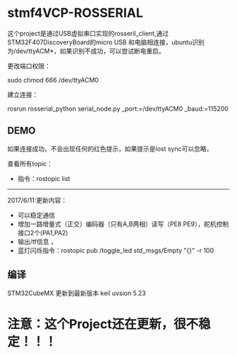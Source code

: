 
# stmf4VCP-ROSSERIAL
 这个project是通过USB虚拟串口实现的rosseril_client,通过STM32F407DiscoveryBoard的micro USB 和电脑相连接，ubuntu识别为/dev/ttyACM*，如果识别不成功，可以尝试断电重启。

更改端口权限：

sudo chmod 666 /dev/ttyACM0

建立连接：

rosrun rosserial_python serial_node.py _port:=/dev/ttyACM0 _baud:=115200
   
## DEMO
如果连接成功，不会出现任何的红色提示，如果提示是lost sync可以忽略，

查看所有topic：
* 指令：rostopic list

---------------------------------------

2017/6/11:更新内容：
* 可以稳定通信
* 增加一路增量式（正交）编码器（只有A,B两相）读写（PE8 PE9），舵机控制接口2个(PA1,PA2)
* 输出/tf信息 ， 
* 蓝灯闪烁指令：rostopic pub /toggle_led std_msgs/Empty "{}" -r 100 
## 编译
 STM32CubeMX 更新到最新版本
 keil uvsion 5.23
# 注意：这个Project还在更新，很不稳定！！！
